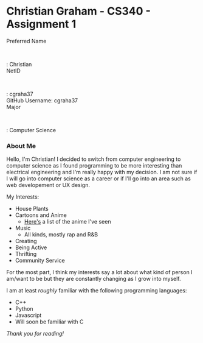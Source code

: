 # Christian Graham - CS340 - Assignment 1

Preferred Name<pre> </pre>: Christian   
NetID<pre>          </pre>: cgraha37   
GitHub Username: cgraha37   
Major<pre>          </pre>: Computer Science   


### About Me

Hello, I'm Christian! I decided to switch from computer engineering to computer science as I found programming to be more interesting than electrical engineering and I'm really happy with my decision. I am not sure if I will go into computer science as a career or if I'll go into an area such as web developement or UX design.

My Interests:
- House Plants
- Cartoons and Anime
  - [Here's](https://myanimelist.net/animelist/6lack_naruto) a list of the anime I've seen
- Music
  - All kinds, mostly rap and R&B
- Creating
- Being Active
- Thrifting
- Community Service

For the most part, I think my interests say a lot about what kind of person I am/want to be but they are constantly changing as I grow into myself.

I am at least _roughly_ familiar with the following programming languages:
- C++
- Python
- Javascript
- Will soon be familiar with C

_Thank you for reading!_

